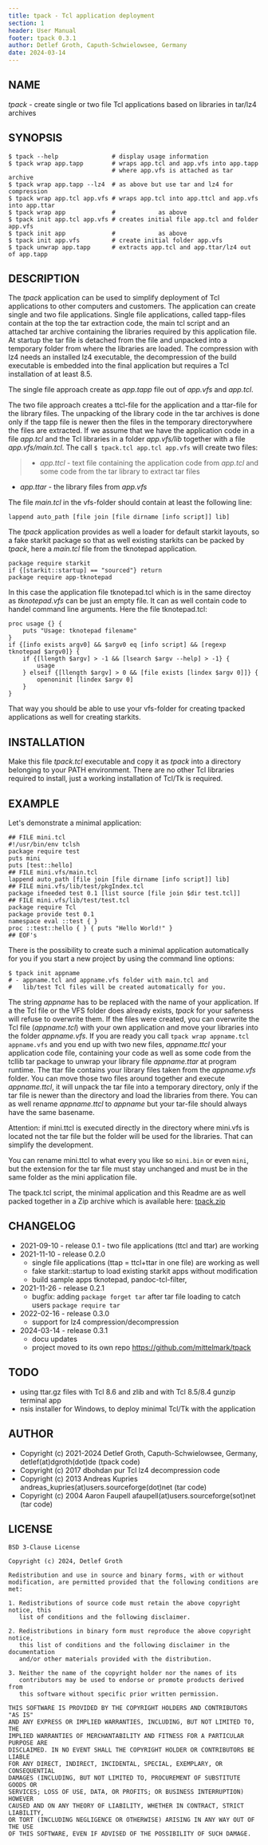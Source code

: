 ```yaml
---
title: tpack - Tcl application deployment
section: 1
header: User Manual
footer: tpack 0.3.1
author: Detlef Groth, Caputh-Schwielowsee, Germany
date: 2024-03-14
---
```


## NAME 

_tpack_ - create single or two file Tcl applications based on libraries in tar/lz4 archives

## SYNOPSIS

```
$ tpack --help               # display usage information
$ tpack wrap app.tapp        # wraps app.tcl and app.vfs into app.tapp 
                             # where app.vfs is attached as tar archive
$ tpack wrap app.tapp --lz4  # as above but use tar and lz4 for compression
$ tpack wrap app.tcl app.vfs # wraps app.tcl into app.ttcl and app.vfs into app.ttar
$ tpack wrap app             #            as above
$ tpack init app.tcl app.vfs # creates initial file app.tcl and folder app.vfs
$ tpack init app             #            as above
$ tpack init app.vfs         # create initial folder app.vfs
$ tpack unwrap app.tapp      # extracts app.tcl and app.ttar/lz4 out of app.tapp
```

## DESCRIPTION

The _tpack_ application can be used to simplify deployment of Tcl applications to other computers and customers.
The application can create single and two file applications. 
Single file applications, called tapp-files contain at the top the tar extraction code, the main tcl script and an attached tar archive
containing the libraries required by this application file. At startup the tar file is detached from the file and 
unpacked into a temporary folder from where the libraries are loaded. The compression with lz4 needs an installed lz4 executable, the decompression of
the build executable is embedded into the final application but requires a Tcl installation of at least 8.5.

The single file approach create as _app.tapp_ file out of _app.vfs_ and _app.tcl_.

The two file approach creates a ttcl-file for the application and a ttar-file for the library files. 
The unpacking of the library code in the tar archives is done only if the tapp file is newer then the files in the temporary directorywhere the files are extracted.
If we assume that we have the application code in a file _app.tcl_ and the Tcl libraries in a folder _app.vfs/lib_ together with a file _app.vfs/main.tcl_. The call
`$ tpack.tcl app.tcl app.vfs` will create two files:

> - _app.ttcl_ - text file containing the application code from _app.tcl_ and some code from the tar library to extract tar files
  - _app.ttar_ - the library files from _app.vfs_

The file _main.tcl_ in the vfs-folder should contain at least the following line:

```
lappend auto_path [file join [file dirname [info script]] lib]
```

The _tpack_ application provides as well a loader for default starkit layouts, so a fake starkit package so that 
as well existing starkits can be packed by _tpack_, here a _main.tcl_ file from the tknotepad application.

```
package require starkit
if {[starkit::startup] == "sourced"} return
package require app-tknotepad
```

In this case the application file tknotepad.tcl which is in the same directoy as _tknotepad.vfs_ can be just an empty file. It can as well contain code to handel command line arguments.
Here the file tknotepad.tcl:

```
proc usage {} {
    puts "Usage: tknotepad filename"
}
if {[info exists argv0] && $argv0 eq [info script] && [regexp tknotepad $argv0]} {
    if {[llength $argv] > -1 && [lsearch $argv --help] > -1} {
        usage
    } elseif {[llength $argv] > 0 && [file exists [lindex $argv 0]]} {
        openoninit [lindex $argv 0]
    }
}
```


That way you should be able to use your vfs-folder for creating tpacked applications
as well for creating starkits.

## INSTALLATION

Make this file _tpack.tcl_ executable and copy it as _tpack_ into a directory belonging to your
PATH environment. There are no other Tcl libraries required to install, just a working installation
of Tcl/Tk is required.

## EXAMPLE

Let's demonstrate a minimal application:

```
## FILE mini.tcl
#!/usr/bin/env tclsh
package require test
puts mini
puts [test::hello]
## FILE mini.vfs/main.tcl
lappend auto_path [file join [file dirname [info script]] lib]
## FILE mini.vfs/lib/test/pkgIndex.tcl
package ifneeded test 0.1 [list source [file join $dir test.tcl]]
## FILE mini.vfs/lib/test/test.tcl
package require Tcl
package provide test 0.1
namespace eval ::test { }
proc ::test::hello { } { puts "Hello World!" }
## EOF's
```
There is the possibility to create such a minimal application automatically for you if you start a new project
by using the command line options:

```
$ tpack init appname
# - appname.tcl and appname.vfs folder with main.tcl and
#   lib/test Tcl files will be created automatically for you.
```

The string _appname_ has to be replaced with the name of your application. 
If a the Tcl file or the VFS folder does already
exists, _tpack_ for your safeness will refuse to overwrite them. 
If the files were created, you can overwrite the Tcl file (_appname.tcl_)
with your own application and move your libraries into the folder 
_appname.vfs_.  If you are ready you call `tpack wrap appname.tcl appname.vfs` and 
you end up with two new files, _appname.ttcl_ your application code file, containing 
your code as well as some code from the tcllib tar package  to unwrap your library 
file _appname.ttar_ at program runtime. The ttar file contains your library files
taken from the _appname.vfs_ folder. You can move those two files around together 
and execute _appname.ttcl_,  it will unpack the tar file into a temporary directory, 
only if the tar file is newer than the directory and load the libraries from there.
You can as well rename _appname.ttcl_ to _appname_ but your tar-file should always have the same 
basename.

Attention: if mini.ttcl is executed directly in the directory where mini.vfs is 
located not the tar file but the folder will be used for the libraries. That can simplify the development.

You can rename mini.ttcl to what every you like so `mini.bin` or even `mini`, 
but the extension for the tar file must stay unchanged and must be in the same folder as the mini application file.

The tpack.tcl script, the minimal application and this Readme are as well packed together in a Zip archive which is available here: [tpack.zip](https://downgit.github.io/#/home?url=https://github.com/mittelmark/DGTcl/tree/master/apps/tpack)

## CHANGELOG

- 2021-09-10 - release 0.1  - two file applications (ttcl and ttar) are working
- 2021-11-10 - release 0.2.0 
    - single file applications (ttap = ttcl+ttar in one file) are working as well
    - fake starkit::startup to load existing starkit apps without modification
    - build sample apps tknotepad, pandoc-tcl-filter, 
- 2021-11-26 - release 0.2.1 
    - bugfix: adding `package forget tar` after tar file loading to catch users `package require tar`
- 2022-02-16 - release 0.3.0
    - support for lz4 compression/decompression
- 2024-03-14 - release 0.3.1
    - docu updates
    - project moved to its own repo https://github.com/mittelmark/tpack
 
## TODO

- using ttar.gz files with Tcl 8.6 and zlib and with Tcl 8.5/8.4 gunzip terminal app
- nsis installer for Windows, to deploy minimal Tcl/Tk with the application

## AUTHOR

  - Copyright (c) 2021-2024 Detlef Groth, Caputh-Schwielowsee, Germany, detlef(at)dgroth(dot)de (tpack code)
  - Copyright (c) 2017 dbohdan pur Tcl lz4 decompression code
  - Copyright (c) 2013 Andreas Kupries andreas_kupries(at)users.sourceforge(dot)net (tar code)
  - Copyright (c) 2004 Aaron Faupell afaupell(at)users.sourceforge(sot)net (tar code)

## LICENSE

```
BSD 3-Clause License

Copyright (c) 2024, Detlef Groth

Redistribution and use in source and binary forms, with or without
modification, are permitted provided that the following conditions are met:

1. Redistributions of source code must retain the above copyright notice, this
   list of conditions and the following disclaimer.

2. Redistributions in binary form must reproduce the above copyright notice,
   this list of conditions and the following disclaimer in the documentation
   and/or other materials provided with the distribution.

3. Neither the name of the copyright holder nor the names of its
   contributors may be used to endorse or promote products derived from
   this software without specific prior written permission.

THIS SOFTWARE IS PROVIDED BY THE COPYRIGHT HOLDERS AND CONTRIBUTORS "AS IS"
AND ANY EXPRESS OR IMPLIED WARRANTIES, INCLUDING, BUT NOT LIMITED TO, THE
IMPLIED WARRANTIES OF MERCHANTABILITY AND FITNESS FOR A PARTICULAR PURPOSE ARE
DISCLAIMED. IN NO EVENT SHALL THE COPYRIGHT HOLDER OR CONTRIBUTORS BE LIABLE
FOR ANY DIRECT, INDIRECT, INCIDENTAL, SPECIAL, EXEMPLARY, OR CONSEQUENTIAL
DAMAGES (INCLUDING, BUT NOT LIMITED TO, PROCUREMENT OF SUBSTITUTE GOODS OR
SERVICES; LOSS OF USE, DATA, OR PROFITS; OR BUSINESS INTERRUPTION) HOWEVER
CAUSED AND ON ANY THEORY OF LIABILITY, WHETHER IN CONTRACT, STRICT LIABILITY,
OR TORT (INCLUDING NEGLIGENCE OR OTHERWISE) ARISING IN ANY WAY OUT OF THE USE
OF THIS SOFTWARE, EVEN IF ADVISED OF THE POSSIBILITY OF SUCH DAMAGE.
```


